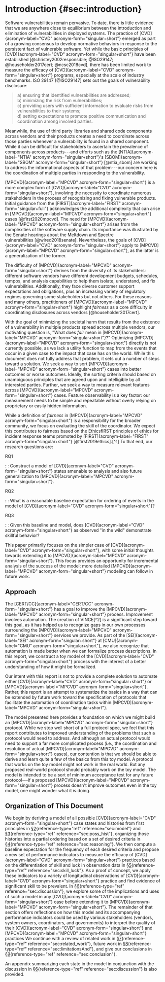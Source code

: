 # Introduction {#sec:introduction}

Software vulnerabilities remain pervasive. To date, there is little
evidence that we are anywhere close to equilibrium between the
introduction and elimination of vulnerabilities in deployed systems. The
practice of [CVD]{acronym-label="CVD" acronym-form="singular+short"}
emerged as part of a growing consensus to develop normative behaviors in
response to the persistent fact of vulnerable software. Yet while the
basic principles of [CVD]{acronym-label="CVD"
acronym-form="singular+short"} have been established
[@christey2002responsible; @ISO29147; @householder2017cert; @ncsc2018cvd],
there has been limited work to measure the efficacy of
[CVD]{acronym-label="CVD" acronym-form="singular+short"} programs,
especially at the scale of industry benchmarks. ISO 29147 [@ISO29147]
sets out the goals of vulnerability disclosure:

> a\) ensuring that identified vulnerabilities are addressed;\
> b) minimizing the risk from vulnerabilities;\
> c) providing users with sufficient information to evaluate risks from
> vulnerabilities to their systems;\
> d) setting expectations to promote positive communication and
> coordination among involved parties.

Meanwhile, the use of third party libraries and shared code components
across vendors and their products creates a need to coordinate across
those parties whenever a vulnerability is found in a shared component.
While it can be difficult for stakeholders to ascertain the prevalence
of components across products---and efforts such as the
[NTIA]{acronym-label="NTIA" acronym-form="singular+short"}'s
[SBOM]{acronym-label="SBOM" acronym-form="singular+short"} [@ntia_sbom]
are working to address the informational aspects of that problem---our
concern here is the coordination of multiple parties in responding to
the vulnerability.

[MPCVD]{acronym-label="MPCVD" acronym-form="singular+short"} is a more
complex form of [CVD]{acronym-label="CVD"
acronym-form="singular+short"}, involving the necessity to coordinate
numerous stakeholders in the process of recognizing and fixing
vulnerable products. Initial guidance from the
[FIRST]{acronym-label="FIRST" acronym-form="singular+full"} acknowledges
the additional complexity that can arise in
[MPCVD]{acronym-label="MPCVD" acronym-form="singular+short"}
cases [@first2020mpcvd]. The need for [MPCVD]{acronym-label="MPCVD"
acronym-form="singular+short"} arises from the complexities of the
software supply chain. Its importance was illustrated by the Senate
hearings about the Meltdown and Spectre
vulnerabilities [@wired2018senate]. Nevertheless, the goals of
[CVD]{acronym-label="CVD" acronym-form="singular+short"} apply to
[MPCVD]{acronym-label="MPCVD" acronym-form="singular+short"}, as the
latter is a generalization of the former.

The difficulty of [MPCVD]{acronym-label="MPCVD"
acronym-form="singular+short"} derives from the diversity of its
stakeholders: different software vendors have different development
budgets, schedules, tempos, and analysis capabilities to help them
isolate, understand, and fix vulnerabilities. Additionally, they face
diverse customer support expectations and obligations, plus an
increasing variety of regulatory regimes governing some stakeholders but
not others. For these reasons and many others, practitioners of
[MPCVD]{acronym-label="MPCVD" acronym-form="singular+short"} highlight
*fairness* as a core difficulty in coordinating disclosures across
vendors [@householder2017cert].

With the goal of minimizing the societal harm that results from the
existence of a vulnerability in multiple products spread across multiple
vendors, our motivating question is, "What does *fair* mean in
[MPCVD]{acronym-label="MPCVD" acronym-form="singular+short"}?"
Optimizing [MPCVD]{acronym-label="MPCVD" acronym-form="singular+short"}
directly is not currently possible, as we lack a utility function to map
from the events that occur in a given case to the impact that case has
on the world. While this document does not fully address that problem,
it sets out a number of steps toward a solution. We seek a way to sort
[MPCVD]{acronym-label="MPCVD" acronym-form="singular+short"} cases into
better outcomes or worse outcomes. Ideally, the sorting criteria should
based on unambiguous principles that are agreed upon and intelligible by
all interested parties. Further, we seek a way to measure relevant
features across [MPCVD]{acronym-label="MPCVD"
acronym-form="singular+short"} cases. Feature observability is a key
factor: our measurement needs to be simple and repeatable without overly
relying on proprietary or easily hidden information.

While a definition of *fairness* in [MPCVD]{acronym-label="MPCVD"
acronym-form="singular+short"} is a responsibility for the broader
community, we focus on evaluating the skill of the coordinator. We
expect this contributes to fairness based on the EthicsfIRST principles
of ethics for incident response teams promoted by
[FIRST]{acronym-label="FIRST" acronym-form="singular+short"}
[@first2019ethics].[^1] To that end, our research questions are:

RQ1

:   : Construct a model of [CVD]{acronym-label="CVD"
    acronym-form="singular+short"} states amenable to analysis and also
    future generalization to [MPCVD]{acronym-label="MPCVD"
    acronym-form="singular+short"}.

RQ2

:   : What is a reasonable baseline expectation for ordering of events
    in the model of [CVD]{acronym-label="CVD"
    acronym-form="singular+short"}?

RQ3

:   : Given this baseline and model, does [CVD]{acronym-label="CVD"
    acronym-form="singular+short"} as observed "in the wild" demonstrate
    skillful behavior?

This paper primarily focuses on the simpler case of
[CVD]{acronym-label="CVD" acronym-form="singular+short"}, with some
initial thoughts towards extending it to [MPCVD]{acronym-label="MPCVD"
acronym-form="singular+short"}. This focus provides an opportunity for
incremental analysis of the success of the model; more detailed
[MPCVD]{acronym-label="MPCVD" acronym-form="singular+short"} modeling
can follow in future work.

## Approach

The [CERT/CC]{acronym-label="CERT/CC" acronym-form="singular+short"} has
a goal to improve the [MPCVD]{acronym-label="MPCVD"
acronym-form="singular+short"} process. Improvement involves automation.
The creation of VINCE[^2] is a significant step toward this goal, as it
has helped us to recognize gaps in our own processes surrounding the
[MPCVD]{acronym-label="MPCVD" acronym-form="singular+short"} services we
provide. As part of the [SEI]{acronym-label="SEI"
acronym-form="singular+short"} at [CMU]{acronym-label="CMU"
acronym-form="singular+short"}, we also recognize that automation is
made better when we can formalize process descriptions. In this report,
we construct a toy model of the [CVD]{acronym-label="CVD"
acronym-form="singular+short"} process with the interest of a better
understanding of how it might be formalized.

Our intent with this report is not to provide a complete solution to
automate either [CVD]{acronym-label="CVD" acronym-form="singular+short"}
or [MPCVD]{acronym-label="MPCVD" acronym-form="singular+short"}. Rather,
this report is an attempt to systematize the basics in a way that can be
extended by future work toward the specification of protocols that
facilitate the automation of coordination tasks within
[MPCVD]{acronym-label="MPCVD" acronym-form="singular+short"}.

The model presented here provides a foundation on which we might build
an [MPCVD]{acronym-label="MPCVD" acronym-form="singular+short"}
protocol. While we stop well short of a full protocol spec, we feel that
this report contributes to improved understanding of the problems that
such a protocol would need to address. And although an actual protocol
would need to support a far more complicated process (i.e., the
coordination and resolution of actual [MPCVD]{acronym-label="MPCVD"
acronym-form="singular+short"} cases), our contention is that we should
be able to derive and learn quite a few of the basics from this toy
model. A protocol that works on the toy model might not work in the real
world. But any proposed real-world protocol should probably work on the
toy model. The model is intended to be a sort of minimum acceptance test
for any future protocol---if a proposed [MPCVD]{acronym-label="MPCVD"
acronym-form="singular+short"} process doesn't improve outcomes even in
the toy model, one might wonder what it *is* doing.

## Organization of This Document

We begin by deriving a model of all possible [CVD]{acronym-label="CVD"
acronym-form="singular+short"} case states and histories from first
principles in §[2](#sec:model){reference-type="ref"
reference="sec:model"} and §[3](#sec:poss_hist){reference-type="ref"
reference="sec:poss_hist"}, organizing those histories into a partial
ordering based on a set of desired criteria in
§[4](#sec:reasoning){reference-type="ref" reference="sec:reasoning"}. We
then compute a baseline expectation for the frequency of each desired
criteria and propose a new set of performance indicators to measure the
efficacy of [CVD]{acronym-label="CVD" acronym-form="singular+short"}
practices based on the differentiation of skill and luck in observation
data in §[5](#sec:skill_luck){reference-type="ref"
reference="sec:skill_luck"}. As a proof of concept, we apply these
indicators to a variety of longitudinal observations of
[CVD]{acronym-label="CVD" acronym-form="singular+short"} practice and
find evidence of significant skill to be prevalent. In
§[6](#sec:discussion){reference-type="ref" reference="sec:discussion"},
we explore some of the implications and uses of such a model in any
[CVD]{acronym-label="CVD" acronym-form="singular+short"} case before
extending it to [MPCVD]{acronym-label="MPCVD"
acronym-form="singular+short"}. The remainder of that section offers
reflections on how this model and its accompanying performance
indicators could be used by various stakeholders (vendors, system
owners, coordinators, and governments) to interpret the quality of their
[CVD]{acronym-label="CVD" acronym-form="singular+short"} and
[MPCVD]{acronym-label="MPCVD" acronym-form="singular+short"} practices
We continue with a review of related work in
§[7](#sec:related_work){reference-type="ref"
reference="sec:related_work"}, future work in
§[8](#sec:limitationsAnd){reference-type="ref"
reference="sec:limitationsAnd"}, and give our conclusions in
§[9](#sec:conclusion){reference-type="ref" reference="sec:conclusion"}.

An appendix summarizing each state in the model in conjunction with the
discussion in §[6](#sec:discussion){reference-type="ref"
reference="sec:discussion"} is also provided.

